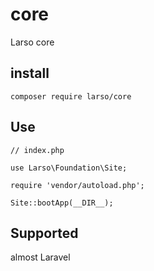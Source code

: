 # core

Larso core

## install

```
composer require larso/core
```

## Use

```
// index.php

use Larso\Foundation\Site;

require 'vendor/autoload.php';

Site::bootApp(__DIR__);
```

## Supported

almost Laravel
